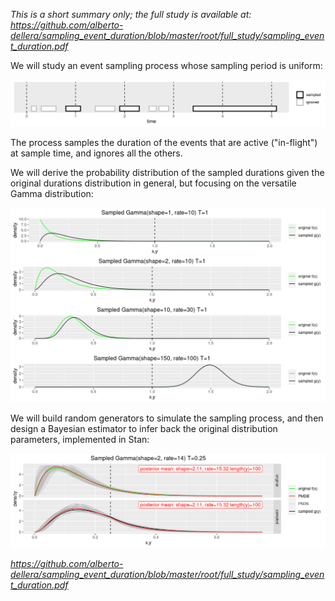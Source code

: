 *This is a short summary only; the full study is available at:*   
*https://github.com/alberto-dellera/sampling_event_duration/blob/master/root/full_study/sampling_event_duration.pdf*

We will study an event sampling process whose sampling period is uniform:

![](root/full_study/static_images/abstract_sampling_illustration-1.png)

The process samples the duration of the events that are active ("in-flight") at sample time, and ignores all the others. 

We will derive the probability distribution of the sampled durations given the original durations distribution in general, but focusing on the versatile Gamma distribution:

![](root/full_study/static_images/dsgamma_discussion-1.png)

We will build random generators to simulate the sampling process, and then design a Bayesian estimator to infer back the original distribution parameters, implemented in Stan: 

![](root/full_study/static_images/stan_inference_plot1-1.png)

*https://github.com/alberto-dellera/sampling_event_duration/blob/master/root/full_study/sampling_event_duration.pdf*

